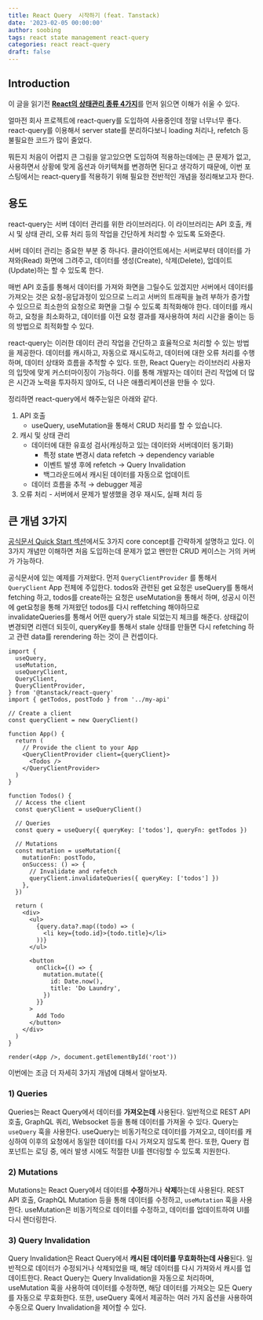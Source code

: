 ```yaml
---
title: React Query  시작하기 (feat. Tanstack)
date: '2023-02-05 00:00:00'
author: soobing
tags: react state management react-query
categories: react react-query
draft: false
---
```

## Introduction

이 글을 읽기전 [**React의 상태관리 종류 4가지**](https://soobing.github.io/react/react-state-management/)를 먼저 읽으면 이해가 쉬울 수 있다.

얼마전 회사 프로젝트에 react-query를 도입하여 사용중인데 정말 너무너무 좋다. react-query를 이용해서 server state를 분리하다보니 loading 처리나, refetch 등 불필요한 코드가 많이 줄었다.

뭐든지 처음이 어렵지 큰 그림을 알고있으면 도입하여 적용하는데에는 큰 문제가 없고, 사용하면서 상황에 맞게 옵션과 아키텍쳐를 변경하면 된다고 생각하기 때문에, 이번 포스팅에서는 react-query를 적용하기 위해 필요한 전반적인 개념을 정리해보고자 한다. 

## 용도

react-query는 서버 데이터 관리를 위한 라이브러리다.  이 라이브러리는 API 호출, 캐시 및 상태 관리, 오류 처리 등의 작업을 간단하게 처리할 수 있도록 도와준다.

서버 데이터 관리는 중요한 부분 중 하나다. 클라이언트에서는 서버로부터 데이터를 가져와(Read) 화면에 그려주고, 데이터를 생성(Create), 삭제(Delete), 업데이트(Update)하는 할 수 있도록 한다.

매번 API 호출를 통해서 데이터를 가져와 화면을 그릴수도 있겠지만 서버에서 데이터를 가져오는 것은 요청-응답과정이 있으므로 느리고 서버의 트래픽을 늘려 부하가 증가할 수 있으므로 최소한의 요청으로 화면을 그릴 수 있도록 최적화해야 한다. 데이터를 캐시하고, 요청을 최소화하고, 데이터를 이전 요청 결과를 재사용하여 처리 시간을 줄이는 등의 방법으로 최적화할 수 있다.

react-query는 이러한 데이터 관리 작업을 간단하고 효율적으로 처리할 수 있는 방법을 제공한다. 데이터를 캐시하고, 자동으로 재시도하고, 데이터에 대한 오류 처리를 수행하며, 데이터 상태와 흐름을 추적할 수 있다. 또한, React Query는 라이브러리 사용자의 입맛에 맞게 커스터마이징이 가능하다. 이를 통해 개발자는 데이터 관리 작업에 더 많은 시간과 노력을 투자하지 않아도, 더 나은 애플리케이션을 만들 수 있다.

정리하면 react-query에서 해주는일은 아래와 같다.

1. API 호출
    - useQuery, useMutation을 통해서 CRUD 처리를 할 수 있습니다.
2. 캐시 및 상태 관리
    - 데이터에 대한 유효성 검사(캐싱하고 있는 데이터와 서버데이터 동기화)
        - 특정 state 변경시 data refetch → dependency variable
        - 이벤트 발생 후에 refetch → Query Invalidation
        - 백그라운드에서 캐시된 데이터를 자동으로 업데이트
    - 데이터 흐름을 추적 → debugger 제공
3. 오류 처리 - 서버에서 문제가 발생했을 경우 재시도, 실패 처리 등

## 큰 개념 3가지

[공식문서 Quick Start 섹션](https://tanstack.com/query/latest/docs/react/quick-start)에서도 3가지 core concept를 간략하게 설명하고 있다. 이 3가지 개념만 이해하면 처음 도입하는데 문제가 없고 왠만한 CRUD 케이스는 거의 커버가 가능하다.

공식문서에 있는 예제를 가져왔다. 먼저  `QueryClientProvider` 를 통해서 `QueryClient` App 전체에 주입한다. todos와 관련된 get 요청은 useQuery를 통해서 fetching 하고, todos를 create하는 요청은 useMutation을 통해서 하며, 성공시 이전에 get요청을 통해 가져왔던 todos를 다시 reffetching 해야하므로 invalidateQueries를 통해서 어떤 query가 stale 되었는지 체크를 해준다. 상태값이 변경되면 리렌더 되듯이, queryKey를 통해서 stale 상태를 만들면 다시 refetching 하고 관련 data를 rerendering 하는 것이 큰 컨셉이다.  

```tsx
import {
  useQuery,
  useMutation,
  useQueryClient,
  QueryClient,
  QueryClientProvider,
} from '@tanstack/react-query'
import { getTodos, postTodo } from '../my-api'

// Create a client
const queryClient = new QueryClient()

function App() {
  return (
    // Provide the client to your App
    <QueryClientProvider client={queryClient}>
      <Todos />
    </QueryClientProvider>
  )
}

function Todos() {
  // Access the client
  const queryClient = useQueryClient()

  // Queries
  const query = useQuery({ queryKey: ['todos'], queryFn: getTodos })

  // Mutations
  const mutation = useMutation({
    mutationFn: postTodo,
    onSuccess: () => {
      // Invalidate and refetch
      queryClient.invalidateQueries({ queryKey: ['todos'] })
    },
  })

  return (
    <div>
      <ul>
        {query.data?.map((todo) => (
          <li key={todo.id}>{todo.title}</li>
        ))}
      </ul>

      <button
        onClick={() => {
          mutation.mutate({
            id: Date.now(),
            title: 'Do Laundry',
          })
        }}
      >
        Add Todo
      </button>
    </div>
  )
}

render(<App />, document.getElementById('root'))
```

이번에는 조금 더 자세히 3가지 개념에 대해서 알아보자.

### 1) Queries

Queries는 React Query에서 데이터를 **가져오는데** 사용된다. 일반적으로 REST API 호출, GraphQL 쿼리, Websocket 등을 통해 데이터를 가져올 수 있다. Query는 `useQuery` 훅을 사용한다. useQuery는 비동기적으로 데이터를 가져오고, 데이터를 캐싱하여 이후의 요청에서 동일한 데이터를 다시 가져오지 않도록 한다. 또한, Query 컴포넌트는 로딩 중, 에러 발생 시에도 적절한 UI를 렌더링할 수 있도록 지원한다.

### 2) Mutations

Mutations는 React Query에서 데이터를 **수정**하거나 **삭제**하는데 사용된다. REST API 호출, GraphQL Mutation 등을 통해 데이터를 수정하고, `useMutation` 훅을 사용한다. useMutation은 비동기적으로 데이터를 수정하고, 데이터를 업데이트하여 UI를 다시 렌더링한다.

### 3) Query Invalidation

Query Invalidation은 React Query에서 **캐시된 데이터를 무효화하는데 사용**된다. 일반적으로 데이터가 수정되거나 삭제되었을 때, 해당 데이터를 다시 가져와서 캐시를 업데이트한다. React Query는 Query Invalidation을 자동으로 처리하며, useMutation 훅을 사용하여 데이터를 수정하면, 해당 데이터를 가져오는 모든 Query를 자동으로 무효화한다. 또한, useQuery 훅에서 제공하는 여러 가지 옵션을 사용하여 수동으로 Query Invalidation을 제어할 수 있다.